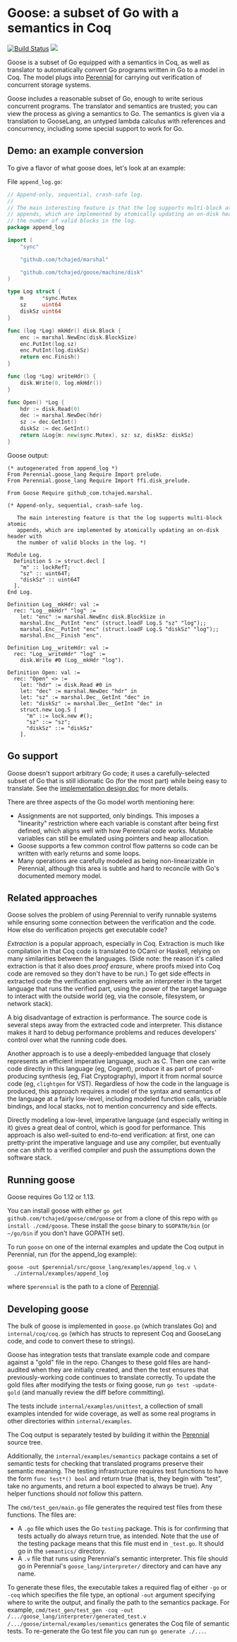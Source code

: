 # Goose: a subset of Go with a semantics in Coq

[![Build Status](https://travis-ci.org/tchajed/goose.svg?branch=master)](https://travis-ci.org/tchajed/goose)
[![](https://godoc.org/github.com/tchajed/goose?status.svg)](https://godoc.org/github.com/tchajed/goose)

Goose is a subset of Go equipped with a semantics in Coq, as well as translator to automatically convert Go programs written in Go to a model in Coq. The model plugs into [Perennial](https://github.com/mit-pdos/perennial) for carrying out verification of concurrent storage systems.

Goose includes a reasonable subset of Go, enough to write serious concurrent programs. The translator and semantics are trusted; you can view the process as giving a semantics to Go. The semantics is given via a translation to GooseLang, an untyped lambda calculus with references and concurrency, including some special support to work for Go.

## Demo: an example conversion

To give a flavor of what goose does, let's look at an example:

File `append_log.go`:

```go
// Append-only, sequential, crash-safe log.
//
// The main interesting feature is that the log supports multi-block atomic
// appends, which are implemented by atomically updating an on-disk header with
// the number of valid blocks in the log.
package append_log

import (
	"sync"

	"github.com/tchajed/marshal"

	"github.com/tchajed/goose/machine/disk"
)

type Log struct {
	m      *sync.Mutex
	sz     uint64
	diskSz uint64
}

func (log *Log) mkHdr() disk.Block {
	enc := marshal.NewEnc(disk.BlockSize)
	enc.PutInt(log.sz)
	enc.PutInt(log.diskSz)
	return enc.Finish()
}

func (log *Log) writeHdr() {
	disk.Write(0, log.mkHdr())
}

func Open() *Log {
	hdr := disk.Read(0)
	dec := marshal.NewDec(hdr)
	sz := dec.GetInt()
	diskSz := dec.GetInt()
	return &Log{m: new(sync.Mutex), sz: sz, diskSz: diskSz}
}
```

Goose output:

```coq
(* autogenerated from append_log *)
From Perennial.goose_lang Require Import prelude.
From Perennial.goose_lang Require Import ffi.disk_prelude.

From Goose Require github_com.tchajed.marshal.

(* Append-only, sequential, crash-safe log.

   The main interesting feature is that the log supports multi-block atomic
   appends, which are implemented by atomically updating an on-disk header with
   the number of valid blocks in the log. *)

Module Log.
  Definition S := struct.decl [
    "m" :: lockRefT;
    "sz" :: uint64T;
    "diskSz" :: uint64T
  ].
End Log.

Definition Log__mkHdr: val :=
  rec: "Log__mkHdr" "log" :=
    let: "enc" := marshal.NewEnc disk.BlockSize in
    marshal.Enc__PutInt "enc" (struct.loadF Log.S "sz" "log");;
    marshal.Enc__PutInt "enc" (struct.loadF Log.S "diskSz" "log");;
    marshal.Enc__Finish "enc".

Definition Log__writeHdr: val :=
  rec: "Log__writeHdr" "log" :=
    disk.Write #0 (Log__mkHdr "log").

Definition Open: val :=
  rec: "Open" <> :=
    let: "hdr" := disk.Read #0 in
    let: "dec" := marshal.NewDec "hdr" in
    let: "sz" := marshal.Dec__GetInt "dec" in
    let: "diskSz" := marshal.Dec__GetInt "dec" in
    struct.new Log.S [
      "m" ::= lock.new #();
      "sz" ::= "sz";
      "diskSz" ::= "diskSz"
    ].
```

## Go support

Goose doesn't support arbitrary Go code; it uses a carefully-selected subset of Go that is still idiomatic Go (for the most part) while being easy to translate. See the [implementation design doc](docs/implementation.md) for more details.

There are three aspects of the Go model worth mentioning here:

- Assignments are not supported, only bindings. This imposes a "linearity" restriction where each variable is constant after being first defined, which aligns well with how Perennial code works. Mutable variables can still be emulated using pointers and heap allocation.
- Goose supports a few common control flow patterns so code can be written with early returns and some loops.
- Many operations are carefully modeled as being non-linearizable in Perennial, although this area is subtle and hard to reconcile with Go's documented memory model.

## Related approaches

Goose solves the problem of using Perennial to verify runnable systems while ensuring some connection between the verification and the code. How else do verification projects get executable code?

_Extraction_ is a popular approach, especially in Coq. Extraction is much like compilation in that Coq code is translated to OCaml or Haskell, relying on many similarities between the languages. (Side note: the reason it's called extraction is that it also does _proof erasure_, where proofs mixed into Coq code are removed so they don't have to be run.) To get side effects in extracted code the verification engineers write an interpreter in the target language that runs the verified part, using the power of the target language to interact with the outside world (eg, via the console, filesystem, or network stack).

A big disadvantage of extraction is performance. The source code is several steps away from the extracted code and interpreter. This distance makes it hard to debug performance problems and reduces developers' control over what the running code does.

Another approach is to use a deeply-embedded language that closely represents an efficient imperative language, such as C. Then one can write code directly in this language (eg, Cogent), produce it as part of proof-producing synthesis (eg, Fiat Cryptography), import it from normal source code (eg, `clightgen` for VST). Regardless of how the code in the language is produced, this approach requires a model of the syntax and semantics of the language at a fairly low-level, including modeled function calls, variable bindings, and local stacks, not to mention concurrency and side effects.

Directly modeling a low-level, imperative language (and especially writing in it) gives a great deal of control, which is good for performance. This approach is also well-suited to end-to-end verification: at first, one can pretty-print the imperative language and use any compiler, but eventually one can shift to a verified compiler and push the assumptions down the software stack.

## Running goose

Goose requires Go 1.12 or 1.13.

You can install goose with either `go get github.com/tchajed/goose/cmd/goose` or from a clone of this repo with `go install ./cmd/goose`. These install
the `goose` binary to `$GOPATH/bin` (or `~/go/bin` if you don't have GOPATH
set).

To run `goose` on one of the internal examples and update the Coq output in
Perennial, run (for the append_log example):

```
goose -out $perennial/src/goose_lang/examples/append_log.v \
  ./internal/examples/append_log
```

where `$perennial` is the path to a clone of [Perennial](https://github.com/mit-pdos/perennial).

## Developing goose

The bulk of goose is implemented in `goose.go` (which translates Go) and
`internal/coq/coq.go` (which has structs to represent Coq and GooseLang code,
and code to convert these to strings).

Goose has integration tests that translate example code and compare against a
"gold" file in the repo. Changes to these gold files are hand-audited when
they are initially created, and then the test ensures that previously-working
code continues to translate correctly. To update the gold files after
modifying the tests or fixing goose, run `go test -update-gold` (and manually
review the diff before committing).

The tests include `internal/examples/unittest`, a collection of small
examples intended for wide coverage, as well as some real programs in other
directories within `internal/examples`.

The Coq output is separately tested by building it within the [Perennial
](github.com/mit-pdos/perennial) source tree.

Additionally, the `internal/examples/semantics` package contains a set of
semantic tests for checking that translated programs preserve their semantic
meaning. The testing infrastructure requires test functions to have the form
`func test*() bool` and return true (that is, they begin with "test", take no
arguments, and return a bool expected to always be true). Any helper functions
should _not_ follow this pattern.

The `cmd/test_gen/main.go` file generates the required test files from these
functions. The files are:

- A `.go` file which uses the Go `testing` package. This is for confirming that
  tests actually do always return true, as intended. Note that the use of the
  testing package means that this file must end in `_test.go`. It should go in
  the `semantics/` directory.
- A `.v` file that runs using Perennial's semantic interpreter. This file
  should go in Perennial's `goose_lang/interpreter/` directory and can have any name.

To generate these files, the executable takes a required flag of either `-go`
or `-coq` which specifies the file type, an optional `-out` argument specifying
where to write the output, and finally the path to the semantics package. For
example,
`cmd/test_gen/test_gen -coq -out /.../goose_lang/interpreter/generated_test.v /.../goose/internal/examples/semantics`
generates the Coq file of semantic tests. To re-generate the Go test file you
can run `go generate ./...`.

